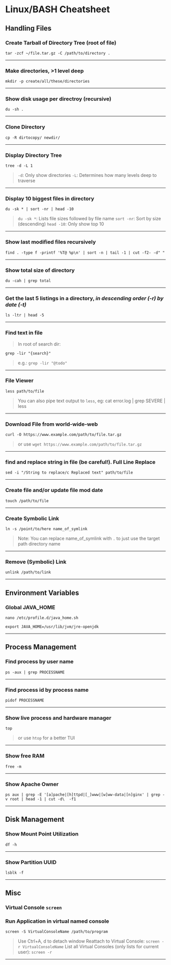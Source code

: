 # Linux/BASH Cheatsheet


## Handling Files

### Create Tarball of Directory Tree (root of file)
```
tar -zcf ~/file.tar.gz -C /path/to/directory .
```
---


### Make directories, >1 level deep
```
mkdir -p create/all/these/directories
```
---

### Show disk usage per directroy (recursive)
```
du -sh .
```
---


### Clone Directory
```
cp -R dirtocopy/ newdir/
```
---


### Display Directory Tree
```
tree -d -L 1
```
> `-d`: Only show directories
> `-L`: Determines how many levels deep to traverse
---


### Display 10 biggest files in directory
```
du -sk * | sort -nr | head -10
```
> `du -sk *`: Lists file sizes followed by file name
> `sort -nr`: Sort by size (descending)
> `head -10`: Only show top 10
---


### Show last modified files recursively
```
find . -type f -printf '%T@ %p\n' | sort -n | tail -1 | cut -f2- -d" "
```
---


### Show total size of directory
```
du -cah | grep total
```
---


### Get the last 5 listings in a directory,  _in descending order (-r) by date (-t)_
```
ls -ltr | head -5
```
---


### Find text in file
> In root of search dir:
```
grep -lir "{search}"
```
> e.g.: `grep -lir "@todo"`
---


### File Viewer
```
less path/to/file
```
> You can also pipe text output to `less`, eg: cat error.log | grep SEVERE | less
---


### Download File from world-wide-web
```
curl -O https://www.example.com/path/to/file.tar.gz
```
> or use `wget https://www.example.com/path/to/file.tar.gz`
---


### find and replace string in file (be careful!). Full Line Replace
```
sed -i "/String to replace/c Replaced text" path/to/file
```
---

### Create file and/or update file mod date
```
touch /path/to/file
```
---


### Create Symbolic Link
```
ln -s /point/to/here name_of_symlink
```
> Note: You can replace name_of_symlink with `.` to just use the target path directory name
---


### Remove (Symbolic) Link
```
unlink /path/to/link
```
---


## Environment Variables

### Global JAVA_HOME
`nano /etc/profile.d/java_home.sh`
```
export JAVA_HOME=/usr/lib/jvm/jre-openjdk
```
---


## Process Management

### Find process by user name
```
ps -aux | grep PROCESSNAME
```
---


### Find process id by process name
```
pidof PROCESSNAME
```
---


### Show live process and hardware manager
```
top
```
> or use `htop` for a better TUI
---


### Show free RAM
```
free -m
```
---


### Show Apache Owner
```
ps aux | grep -E '[a]pache|[h]ttpd|[_]www|[w]ww-data|[n]ginx' | grep -v root | head -1 | cut -d\  -f1
```
---


## Disk Management

### Show Mount Point Utilization
```
df -h
```
---


### Show Partition UUID
```
lsblk -f
```
---


## Misc

### Virtual Console `screen`


### Run Application in virtual named console
```
screen -S VirtualConsoleName /path/to/program
```
> Use Ctrl+A, d to detach window 
> Reattach to Virtual Console: `screen -r VirtualConsoleName` 
>  List all Virtual Consoles (only lists for current user): `screen -r`
---

